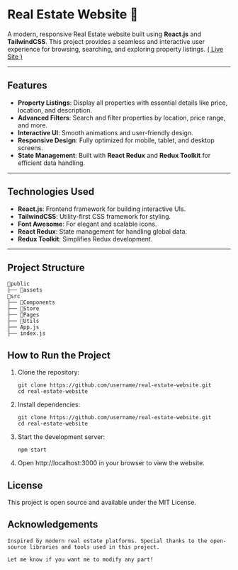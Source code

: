 # Real Estate Website 🏡

A modern, responsive Real Estate website built using **React.js** and **TailwindCSS**. This project provides a seamless and interactive user experience for browsing, searching, and exploring property listings.
<a href="https://mustafa-sayed-m.github.io/Real-State/">( Live Site )</a>

---

## Features

- **Property Listings**: Display all properties with essential details like price, location, and description.
- **Advanced Filters**: Search and filter properties by location, price range, and more.
- **Interactive UI**: Smooth animations and user-friendly design.
- **Responsive Design**: Fully optimized for mobile, tablet, and desktop screens.
- **State Management**: Built with **React Redux** and **Redux Toolkit** for efficient data handling.

---

## Technologies Used

- **React.js**: Frontend framework for building interactive UIs.
- **TailwindCSS**: Utility-first CSS framework for styling.
- **Font Awesome**: For elegant and scalable icons.
- **React Redux**: State management for handling global data.
- **Redux Toolkit**: Simplifies Redux development.

---

## Project Structure

```plaintext
📁public
├── 📁assets
📁src
├── 📁Components
├── 📁Store
├── 📁Pages
├── 📁Utils
├── App.js
├── index.js
```

## How to Run the Project

1. Clone the repository:

   ```
   git clone https://github.com/username/real-estate-website.git
   cd real-estate-website
   ```

2. Install dependencies:

   ```
   git clone https://github.com/username/real-estate-website.git
   cd real-estate-website
   ```

3. Start the development server:

   ```
   npm start
   ```

4. Open http://localhost:3000 in your browser to view the website.

## License

This project is open source and available under the MIT License.

## Acknowledgements

`Inspired by modern real estate platforms.
Special thanks to the open-source libraries and tools used in this project.`

```
Let me know if you want me to modify any part!
```
